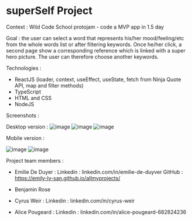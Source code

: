 # superSelf Project

Context : Wild Code School protojam - code a MVP app in 1.5 day

Goal : the user can select a word that represents his/her mood/feeling/etc from the whole words list or after filtering keywords.
Once he/her click, a second page show a corresponding reference which is linked with a super hero picture. The user can therefore choose another keywords.

Technologies : 
- ReactJS (loader, context, useEffect, useState, fetch from Ninja Quote API, map and filter methods)
- TypeScript
- HTML and CSS
- NodeJS

Screenshots :

Desktop version :
![image](https://github.com/user-attachments/assets/6c0d2038-3959-4e7f-b3b6-f902ed441c8c)
![image](https://github.com/user-attachments/assets/24dd4d14-b33b-445e-9024-d645c87b0000)
![image](https://github.com/user-attachments/assets/ead7ccbb-ac07-401c-91d2-9afbe10cf98f)

Mobile version :

![image](https://github.com/user-attachments/assets/fb5d146d-e39e-472b-b329-8ce206263672)
![image](https://github.com/user-attachments/assets/8287271e-881f-428c-ab75-09d68d1c2b52)

Project team members : 
- Emilie De Duyer :
Linkedin : linkedin.com/in/emilie-de-duyver
GitHub : https://emily-ly-san.github.io/allmyprojects/ 

- Benjamin Rose

- Cyrus Weir :
Linkedin : linkedin.com/in/cyrus-weir

- Alice Pougeard :
Linkedin : linkedin.com/in/alice-pougeard-682824236

